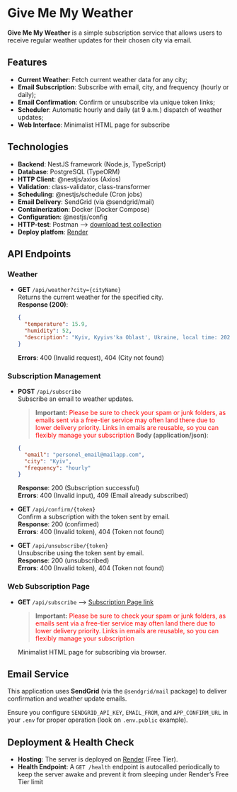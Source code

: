 

# Give Me My Weather

**Give Me My Weather** is a simple subscription service that allows users to receive regular weather updates for their chosen city via email.

## Features

- **Current Weather**: Fetch current weather data for any city;
- **Email Subscription**: Subscribe with email, city, and frequency (hourly or daily);
- **Email Confirmation**: Confirm or unsubscribe via unique token links;
- **Scheduler**: Automatic hourly and daily (at 9 a.m.) dispatch of weather updates;
- **Web Interface**: Minimalist HTML page for subscribe

## Technologies

- **Backend**: NestJS framework (Node.js, TypeScript)
- **Database**: PostgreSQL (TypeORM)
- **HTTP Client**: @nestjs/axios (Axios)
- **Validation**: class-validator, class-transformer
- **Scheduling**: @nestjs/schedule (Cron jobs)
- **Email Delivery**: SendGrid (via @sendgrid/mail)
- **Containerization**: Docker (Docker Compose)
- **Configuration**: @nestjs/config
- **HTTP-test**: Postman --> [download test collection](https://drive.google.com/file/d/1HVzV_aX5xsV1VuIOX8W_aTLQTWiRygeA/view?usp=sharing)
- **Deploy platfom**: [Render](https://render.com)

## API Endpoints

### Weather

- **GET** `/api/weather?city={cityName}`  
  Returns the current weather for the specified city.  
  **Response (200)**:
  ```json
  {
    "temperature": 15.9,
    "humidity": 52,
    "description": "Kyiv, Kyyivs'ka Oblast', Ukraine, local time: 2025-05-18 15:21"
  }
  ```
  **Errors**: 400 (Invalid request), 404 (City not found)

### Subscription Management

- **POST** `/api/subscribe`  
  Subscribe an email to weather updates.
  > **Important:** <span style="color:red">Please be sure to check your spam or junk folders, as emails sent via a free-tier service may often land there due to lower delivery priority. Links in emails are reusable, so you can flexibly manage your subscription</span>
  **Body (application/json)**:
  ```json
  {
    "email": "personel_email@mailapp.com",
    "city": "Kyiv",
    "frequency": "hourly"
  }
  ```
  **Response**: 200 (Subscription successful)  
  **Errors**: 400 (Invalid input), 409 (Email already subscribed)

- **GET** `/api/confirm/{token}`  
  Confirm a subscription with the token sent by email.  
  **Response**: 200 (confirmed)  
  **Errors**: 400 (Invalid token), 404 (Token not found)

- **GET** `/api/unsubscribe/{token}`  
  Unsubscribe using the token sent by email.  
  **Response**: 200 (unsubscribed)  
  **Errors**: 400 (Invalid token), 404 (Token not found)

### Web Subscription Page

- **GET** `/api/subscribe` -->
  [Subscription Page link](https://give-me-my-weather.onrender.com/api/subscribe)
  
  > **Important:** <span style="color:red">Please be sure to check your spam or junk folders, as emails sent via a free-tier service may often land there due to lower delivery priority. Links in emails are reusable, so you can flexibly manage your subscription</span>
  
  Minimalist HTML page for subscribing via browser.

## Email Service

This application uses **SendGrid** (via the `@sendgrid/mail` package) to deliver confirmation and weather update emails. 

Ensure you configure `SENDGRID_API_KEY`, `EMAIL_FROM`, and `APP_CONFIRM_URL` in your `.env` for proper operation (look on `.env.public` example).

## Deployment & Health Check

- **Hosting**: The server is deployed on [Render](https://render.com) (Free Tier).
- **Health Endpoint**: A `GET /health` endpoint is autocalled periodically to keep the server awake and prevent it from sleeping under Render’s Free Tier limit
